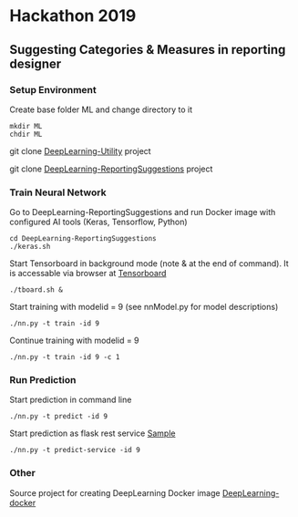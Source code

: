 # Hackathon 2019 
## Suggesting Categories & Measures in reporting designer 



### Setup Environment
Create base folder ML and change directory to it
```
mkdir ML
chdir ML
```
git clone [DeepLearning-Utility](http://gerrit.synisys.com/#/admin/projects/DeepLearning-Utility) project
	

git clone [DeepLearning-ReportingSuggestions](http://gerrit.synisys.com/#/admin/projects/DeepLearning-ReportingSuggestions) project 
	
### Train Neural Network
Go to DeepLearning-ReportingSuggestions and run Docker image with configured AI tools (Keras, Tensorflow, Python)
```
cd DeepLearning-ReportingSuggestions 
./keras.sh
```

Start Tensorboard in background mode (note & at the end of command). It is accessable  via browser at [Tensorboard](http://localhost:6006/#)
```
./tboard.sh &
```
Start training with modelid = 9 (see nnModel.py for model descriptions)
```
./nn.py -t train -id 9
```
Continue training with modelid = 9
```
./nn.py -t train -id 9 -c 1
```

### Run Prediction
Start prediction in command line
```
./nn.py -t predict -id 9
```
Start prediction as flask rest service [Sample](http://localhost:5000/prediction/locati)

```
./nn.py -t predict-service -id 9
```

### Other
Source project for creating DeepLearning Docker image [DeepLearning-docker](http://gerrit.synisys.com/#/admin/projects/DeepLearning-docker) 


